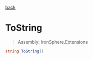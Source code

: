 ﻿

[back](/IronSphere.Extensions/types/GenericArrayExtension)

# ToString

> Assembly: IronSphere.Extensions

```csharp
string ToString()
```



 